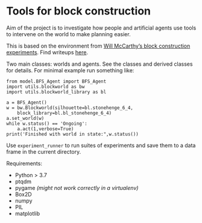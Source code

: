 # Tools for block construction
Aim of the project is to investigate how people and artificial agents use tools to intervene on the world to make planning easier.

This is based on the environment from [Will McCarthy’s block construction experiments](https://github.com/cogtoolslab/block_construction). Find writeups [here](https://github.com/cogtoolslab/tools_block_construction_LaTeX).

Two main classes: worlds and agents. See the classes and derived classes for details. For minimal example run something like:

```
from model.BFS_Agent import BFS_Agent
import utils.blockworld as bw
import utils.blockworld_library as bl

a = BFS_Agent()
w = bw.Blockworld(silhouette=bl.stonehenge_6_4,
	block_library=bl.bl_stonehenge_6_4)
a.set_world(w)
while w.status() == 'Ongoing':
    a.act(1,verbose=True)
print('Finished with world in state:",w.status())
```

Use `experiment_runner` to run suites of experiments and save them to a data frame in the current directory.

Requirements:
- Python > 3.7
- ptqdm
- pygame *(might not work correctly in a virtualenv)*
- Box2D
- numpy
- PIL
- matplotlib